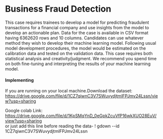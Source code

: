 # Business Fraud Detection
This case requires trainees to develop a model for predicting fraudulent transactions for a financial company and use insights from the model to develop an actionable plan. Data for the case is available in CSV format having 6362620 rows and 10 columns. Candidates can use whatever method they wish to develop their machine learning model. Following usual model development procedures, the model would be estimated on the calibration data and tested on the validation data. This case requires both statistical analysis and creativity/judgment. We recommend you spend time on both fine-tuning and interpreting the results of your machine learning model.

#### Implementing
If you are running on your local machine.Download the dataset: https://drive.google.com/file/d/1CZ7qiwnC3V7SWuvydjtmlFPJmv24Lssn/view?usp=sharing

Google colab Link: https://drive.google.com/file/d/1KpSMqYnD_0eGpkZcuVfP16wkXUO28EuV/view?usp=sharing
<br>or just add this line before reading the data- ! gdown --id 1CZ7qiwnC3V7SWuvydjtmlFPJmv24Lssn 
